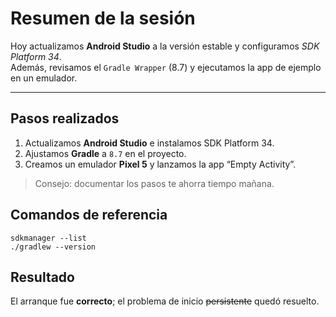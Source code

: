 # Resumen de la sesión

Hoy actualizamos **Android Studio** a la versión estable y configuramos *SDK Platform 34*.  
Además, revisamos el ``Gradle Wrapper`` (8.7) y ejecutamos la app de ejemplo en un emulador.

---
## Pasos realizados
1. Actualizamos **Android Studio** e instalamos SDK Platform 34.
2. Ajustamos **Gradle** a ``8.7`` en el proyecto.
3. Creamos un emulador **Pixel 5** y lanzamos la app “Empty Activity”.
>Consejo: documentar los pasos te ahorra tiempo mañana.
## Comandos de referencia
```
sdkmanager --list
./gradlew --version
```
## Resultado
El arranque fue **correcto**; el problema de inicio ~~persistente~~ quedó resuelto.